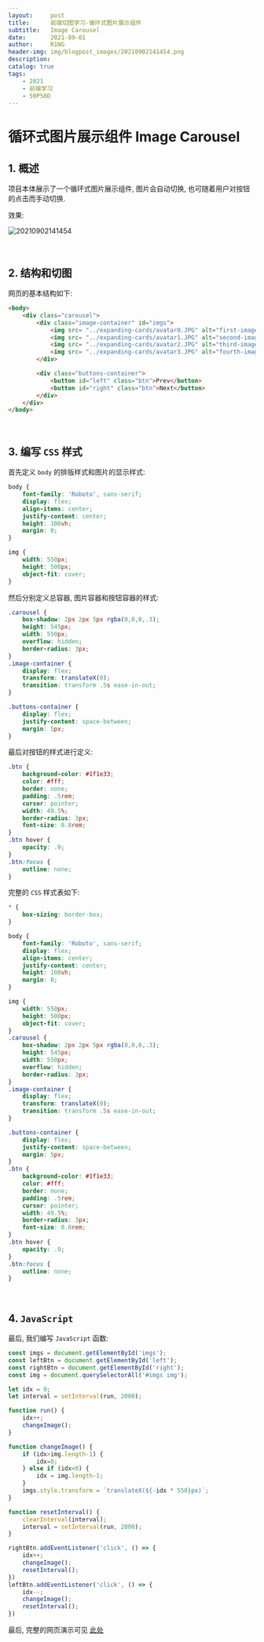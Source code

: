 ```yaml
---
layout:     post
title:      前端切图学习-循环式图片展示组件
subtitle:   Image Carousel
date:       2021-09-01
author:     R1NG
header-img: img/blogpost_images/20210902141454.png
description: 
catalog: true
tags:
    - 2021
    - 前端学习
    - 50P50D
---
```


# 循环式图片展示组件 Image Carousel

## 1. 概述

项目本体展示了一个循环式图片展示组件, 图片会自动切换, 也可随着用户对按钮的点击而手动切换.

效果:

![20210902141454](https://cdn.jsdelivr.net/gh/KirisameR/KirisameR.github.io/img/blogpost_images/20210902141454.png)

<br>

## 2. 结构和切图

网页的基本结构如下:

~~~html
<body>
    <div class="carousel">
        <div class="image-container" id="imgs">
            <img src= "../expanding-cards/avatar0.JPG" alt="first-image"/>
            <img src= "../expanding-cards/avatar1.JPG" alt="second-image"/>
            <img src= "../expanding-cards/avatar2.JPG" alt="third-image"/>
            <img src= "../expanding-cards/avatar3.JPG" alt="fourth-image"/>
        </div>

        <div class="buttons-container">
            <button id="left" class="btn">Prev</button>
            <button id="right" class="btn">Next</button>
        </div>
    </div>
</body>
~~~

<br>

## 3. 编写 `CSS` 样式

首先定义 `body` 的排版样式和图片的显示样式:

~~~css
body {
    font-family: 'Roboto', sans-serif;
    display: flex;
    align-items: center;
    justify-content: center;
    height: 100vh;
    margin: 0;
}

img {
    width: 550px;
    height: 500px;
    object-fit: cover;
}
~~~

然后分别定义总容器, 图片容器和按钮容器的样式:

~~~css
.carousel {
    box-shadow: 2px 2px 5px rgba(0,0,0,.3);
    height: 545px;
    width: 550px;
    overflow: hidden;
    border-radius: 3px;
}
.image-container {
    display: flex;
    transform: translateX(0);
    transition: transform .5s ease-in-out;
}

.buttons-container {
    display: flex;
    justify-content: space-between;
    margin: 5px;
}
~~~

最后对按钮的样式进行定义:

~~~css
.btn {
    background-color: #1f1e33;
    color: #fff;
    border: none;
    padding: .5rem;
    cursor: pointer;
    width: 49.5%;
    border-radius: 3px;
    font-size: 0.8rem;
}
.btn hover {
    opacity: .9;
}
.btn:focus {
    outline: none;
}
~~~

完整的 `CSS` 样式表如下:

~~~css
* {
    box-sizing: border-box;
}

body {
    font-family: 'Roboto', sans-serif;
    display: flex;
    align-items: center;
    justify-content: center;
    height: 100vh;
    margin: 0;
}

img {
    width: 550px;
    height: 500px;
    object-fit: cover;
}
.carousel {
    box-shadow: 2px 2px 5px rgba(0,0,0,.3);
    height: 545px;
    width: 550px;
    overflow: hidden;
    border-radius: 3px;
}
.image-container {
    display: flex;
    transform: translateX(0);
    transition: transform .5s ease-in-out;
}

.buttons-container {
    display: flex;
    justify-content: space-between;
    margin: 5px;
}
.btn {
    background-color: #1f1e33;
    color: #fff;
    border: none;
    padding: .5rem;
    cursor: pointer;
    width: 49.5%;
    border-radius: 3px;
    font-size: 0.8rem;
}
.btn hover {
    opacity: .9;
}
.btn:focus {
    outline: none;
}
~~~

<br>

## 4. `JavaScript`

最后, 我们编写 `JavaScript` 函数:

~~~javascript
const imgs = document.getElementById('imgs');
const leftBtn = document.getElementById('left');
const rightBtn = document.getElementById('right');
const img = document.querySelectorAll('#imgs img');

let idx = 0;
let interval = setInterval(run, 2000);

function run() {
    idx++;
    changeImage();
}

function changeImage() {
    if (idx>img.length-1) {
        idx=0;
    } else if (idx<0) {
        idx = img.length-1;
    }
    imgs.style.transform = `translateX(${-idx * 550}px)`;
}

function resetInterval() {
    clearInterval(interval);
    interval = setInterval(run, 2000);
}

rightBtn.addEventListener('click', () => {
    idx++;
    changeImage();
    resetInterval();
})
leftBtn.addEventListener('click', () => {
    idx--;
    changeImage();
    resetInterval();
})
~~~

最后, 完整的网页演示可见 [此处](../../../../../projects/50P50D/image-carousel/index.html)
